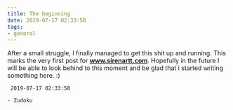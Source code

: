 ```yaml
---
title: The beginning
date: 2019-07-17 02:33:58
tags:
- general
---
```


After a small struggle, I finally managed to get this shit up and running. This marks the very first post for **www.sirenartt.com**. Hopefully in the future I will be able to look behind to this moment and be glad that i started writing something here. :)

` 2019-07-17 02:33:58`

`- Zudoku`


